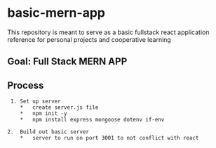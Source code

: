 # basic-mern-app
This repository is meant to serve as a basic fullstack react application reference for personal projects and cooperative learning

## Goal: Full Stack MERN APP 

## Process
     1. Set up server
        *   create server.js file
        *   npm init -y
        *   npm install express mongoose dotenv if-env

    2.  Build out basic server
        *   server to run on port 3001 to not conflict with react
## 
